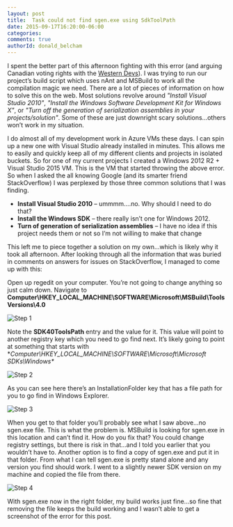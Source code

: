 ```yaml
---
layout: post
title:  Task could not find sgen.exe using SdkToolPath
date: 2015-09-17T16:20:00-06:00
categories:
comments: true
authorId: donald_belcham
---
```


I spent the better part of this afternoon fighting with this error (and arguing Canadian voting rights with the [Western Devs](http://www.westerndevs.com)). I was trying to run our project’s build script which uses nAnt and MSBuild to work all the compilation magic we need. There are a lot of pieces of information on how to solve this on the web. Most solutions revolve around _"Install Visual Studio 2010"_, _"Install the Windows Software Development Kit for Windows X"_, or _"Turn off the generation of serialization assemblies in your projects/solution"_. Some of these are just downright scary solutions…others won’t work in my situation.

<!--more-->
  
I do almost all of my development work in Azure VMs these days. I can spin up a new one with Visual Studio already installed in minutes. This allows me to easily and quickly keep all of my different clients and projects in isolated buckets. So for one of my current projects I created a Windows 2012 R2 + Visual Studio 2015 VM. This is the VM that started throwing the above error. So when I asked the all knowing Google (and its smarter friend StackOverflow) I was perplexed by those three common solutions that I was finding.

* **Install Visual Studio 2010** – ummmm….no. Why should I need to do that? 
* **Install the Windows SDK** – there really isn’t one for Windows 2012. 
* **Turn of generation of serialization assemblies** – I have no idea if this project needs them or not so I’m not willing to make that change

This left me to piece together a solution on my own…which is likely why it took all afternoon. After looking through all the information that was buried in comments on answers for issues on StackOverflow, I managed to come up with this:

Open up regedit on your computer. You’re not going to change anything so just calm down. Navigate to **Computer\HKEY_LOCAL_MACHINE\SOFTWARE\Microsoft\MSBuild\ToolsVersions\4.0**

![Step 1](http://farm6.staticflickr.com/5618/21309498739_f91817e2d6_z.jpg)

Note the **SDK40ToolsPath** entry and the value for it. This value will point to another registry key which you need to go find next. It’s likely going to point at something that starts with **Computer\HKEY_LOCAL_MACHINE\SOFTWARE\Microsoft\Microsoft SDKs\Windows\**

![Step 2](http://farm6.staticflickr.com/5727/21309498889_112153e5f6_z.jpg)

As you can see here there’s an InstallationFolder key that has a file path for you to go find in Windows Explorer.

![Step 3](http://farm1.staticflickr.com/757/21308591438_fbc2579c84_z.jpg)

When you get to that folder you’ll probably see what I saw above…no sgen.exe file. This is what the problem is. MSBuild is looking for sgen.exe in this location and can’t find it. How do you fix that? You could change registry settings, but there is risk in that…and I told you earlier that you wouldn’t have to. Another option is to find a copy of sgen.exe and put it in that folder. From what I can tell sgen.exe is pretty stand alone and any version you find should work. I went to a slightly newer SDK version on my machine and copied the file from there.

![Step 4](http://farm1.staticflickr.com/700/21470168646_90a88cf5b3_z.jpg)

With sgen.exe now in the right folder, my build works just fine…so fine that removing the file keeps the build working and I wasn’t able to get a screenshot of the error for this post.
